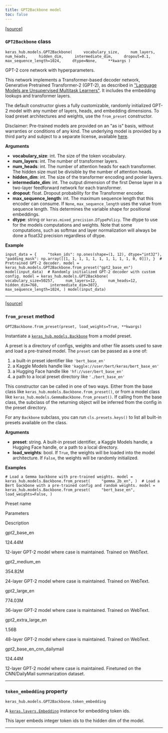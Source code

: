```yaml
---
title: GPT2Backbone model
toc: false
---
```


[\[source\]](https://github.com/keras-team/keras-hub/tree/v0.17.0/keras_hub/src/models/gpt2/gpt2_backbone.py#L17)

### `GPT2Backbone` class

`keras_hub.models.GPT2Backbone(     vocabulary_size,     num_layers,     num_heads,     hidden_dim,     intermediate_dim,     dropout=0.1,     max_sequence_length=1024,     dtype=None,     **kwargs )`

GPT-2 core network with hyperparameters.

This network implements a Transformer-based decoder network, Generative Pretrained Transformer-2 (GPT-2), as described in ["Language Models are Unsupervised Multitask Learners"](https://cdn.openai.com/better-language-models/language_models_are_unsupervised_multitask_learners.pdf). It includes the embedding lookups and transformer layers.

The default constructor gives a fully customizable, randomly initialized GPT-2 model with any number of layers, heads, and embedding dimensions. To load preset architectures and weights, use the `from_preset` constructor.

Disclaimer: Pre-trained models are provided on an "as is" basis, without warranties or conditions of any kind. The underlying model is provided by a third party and subject to a separate license, available [here](https://github.com/openai/gpt-2).

**Arguments**

- **vocabulary_size**: int. The size of the token vocabulary.
- **num_layers**: int. The number of transformer layers.
- **num_heads**: int. The number of attention heads for each transformer. The hidden size must be divisible by the number of attention heads.
- **hidden_dim**: int. The size of the transformer encoding and pooler layers.
- **intermediate_dim**: int. The output dimension of the first Dense layer in a two-layer feedforward network for each transformer.
- **dropout**: float. Dropout probability for the Transformer encoder.
- **max_sequence_length**: int. The maximum sequence length that this encoder can consume. If `None`, `max_sequence_length` uses the value from sequence length. This determines the variable shape for positional embeddings.
- **dtype**: string or `keras.mixed_precision.DTypePolicy`. The dtype to use for the models computations and weights. Note that some computations, such as softmax and layer normalization will always be done a float32 precision regardless of dtype.

**Example**

`input_data = {     "token_ids": np.ones(shape=(1, 12), dtype="int32"),     "padding_mask": np.array([[1, 1, 1, 1, 1, 1, 1, 1, 1, 1, 0, 0]]), }  # Pretrained GPT-2 decoder. model = keras_hub.models.GPT2Backbone.from_preset("gpt2_base_en") model(input_data)  # Randomly initialized GPT-2 decoder with custom config. model = keras_hub.models.GPT2Backbone(     vocabulary_size=50257,     num_layers=12,     num_heads=12,     hidden_dim=768,     intermediate_dim=3072,     max_sequence_length=1024, ) model(input_data)`

---

[\[source\]](https://github.com/keras-team/keras-hub/tree/v0.17.0/keras_hub/src/models/backbone.py#L127)

### `from_preset` method

`GPT2Backbone.from_preset(preset, load_weights=True, **kwargs)`

Instantiate a [`keras_hub.models.Backbone`](/api/keras_hub/base_classes/backbone#backbone-class) from a model preset.

A preset is a directory of configs, weights and other file assets used to save and load a pre-trained model. The `preset` can be passed as a one of:

1.  a built-in preset identifier like `'bert_base_en'`
2.  a Kaggle Models handle like `'kaggle://user/bert/keras/bert_base_en'`
3.  a Hugging Face handle like `'hf://user/bert_base_en'`
4.  a path to a local preset directory like `'./bert_base_en'`

This constructor can be called in one of two ways. Either from the base class like `keras_hub.models.Backbone.from_preset()`, or from a model class like `keras_hub.models.GemmaBackbone.from_preset()`. If calling from the base class, the subclass of the returning object will be inferred from the config in the preset directory.

For any `Backbone` subclass, you can run `cls.presets.keys()` to list all built-in presets available on the class.

**Arguments**

- **preset**: string. A built-in preset identifier, a Kaggle Models handle, a Hugging Face handle, or a path to a local directory.
- **load_weights**: bool. If `True`, the weights will be loaded into the model architecture. If `False`, the weights will be randomly initialized.

**Examples**

`# Load a Gemma backbone with pre-trained weights. model = keras_hub.models.Backbone.from_preset(     "gemma_2b_en", )  # Load a Bert backbone with a pre-trained config and random weights. model = keras_hub.models.Backbone.from_preset(     "bert_base_en",     load_weights=False, )`

Preset name

Parameters

Description

gpt2_base_en

124.44M

12-layer GPT-2 model where case is maintained. Trained on WebText.

gpt2_medium_en

354.82M

24-layer GPT-2 model where case is maintained. Trained on WebText.

gpt2_large_en

774.03M

36-layer GPT-2 model where case is maintained. Trained on WebText.

gpt2_extra_large_en

1.56B

48-layer GPT-2 model where case is maintained. Trained on WebText.

gpt2_base_en_cnn_dailymail

124.44M

12-layer GPT-2 model where case is maintained. Finetuned on the CNN/DailyMail summarization dataset.

---

### `token_embedding` property

`keras_hub.models.GPT2Backbone.token_embedding`

A [`keras.layers.Embedding`](/api/layers/core_layers/embedding#embedding-class) instance for embedding token ids.

This layer embeds integer token ids to the hidden dim of the model.

---
